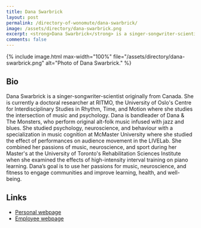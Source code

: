 ```yaml
---
title: Dana Swarbrick
layout: post
permalink: /directory-of-wonomute/dana-swarbrick/
image: /assets/directory/dana-swarbrick.png
excerpt: <strong>Dana Swarbrick</strong> is a singer-songwriter-scientist originally from Canada. She is currently a doctoral researcher at RITMO, the University of Oslo's Centre for Interdisciplinary Studies in Rhythm, Time, and Motion where she studies the intersection of music and psychology.
comments: false
---
```


<div class="directory-post">
{% include image.html
max-width="100%" file="/assets/directory/dana-swarbrick.png" alt="Photo of Dana Swarbrick." %}
</div>

## Bio

Dana Swarbrick is a singer-songwriter-scientist originally from Canada. She is currently a doctoral researcher at RITMO, the University of Oslo's Centre for Interdisciplinary Studies in Rhythm, Time, and Motion where she studies the intersection of music and psychology. Dana is bandleader of Dana & The Monsters, who perform original alt-folk music infused with jazz and blues. She studied psychology, neuroscience, and behaviour with a specialization in music cognition at McMaster University where she studied the effect of performances on audience movement in the LIVELab. She combined her passions of music, neuroscience, and sport during her Master's at the University of Toronto's Rehabilitation Sciences Institute when she examined the effects of high-intensity interval training on piano learning. Dana’s goal is to use her passions for music, neuroscience, and fitness to engage communities and improve learning, health, and well-being.


## Links

* [Personal webpage](http://danaswarbrick.com)
* [Employee webpage](https://www.uio.no/ritmo/english/people/phd-fellows/danasw/)
